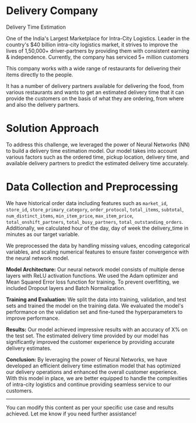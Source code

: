 # Delivery Company
Delivery Time Estimation

One of the India's Largest Marketplace for Intra-City Logistics. Leader in the country's $40 billion intra-city logistics market, it strives to improve the lives of 1,50,000+ driver-partners by providing them with consistent earning & independence. Currently, the company has serviced 5+ million customers

This company works with a wide range of restaurants for delivering their items directly to the people.

It has a number of delivery partners available for delivering the food, from various restaurants and wants to get an estimated delivery time that it can provide the customers on the basis of what they are ordering, from where and also the delivery partners.

# Solution Approach
To address this challenge, we leveraged the power of Neural Networks (NN) to build a delivery time estimation model. Our model takes into account various factors such as the ordered time, pickup location, delivery time, and available delivery partners to predict the estimated delivery time accurately.

# Data Collection and Preprocessing
We have historical order data including features such as `market_id`, `store_id`, `store_primary_category`, `order_protocol`, `total_items`, `subtotal`, `num_distinct_items`, `min_item_price`, `max_item_price`, `total_onshift_partners`, `total_busy_partners`, `total_outstanding_orders`. Additionally, we calculated hour of the day, day of week the delivery_time in minutes as our target variable.

We preprocessed the data by handling missing values, encoding categorical variables, and scaling numerical features to ensure faster convergence with the neural network model.

**Model Architecture:**
Our neural network model consists of multiple dense layers with ReLU activation functions. We used the Adam optimizer and Mean Squared Error loss function for training. To prevent overfitting, we included Dropout layers and Batch Normalization.

**Training and Evaluation:**
We split the data into training, validation, and test sets and trained the model on the training data. We evaluated the model's performance on the validation set and fine-tuned the hyperparameters to improve performance.

**Results:**
Our model achieved impressive results with an accuracy of X% on the test set. The estimated delivery time provided by our model has significantly improved the customer experience by providing accurate delivery estimates.

**Conclusion:**
By leveraging the power of Neural Networks, we have developed an efficient delivery time estimation model that has optimized our delivery operations and enhanced the overall customer experience. With this model in place, we are better equipped to handle the complexities of intra-city logistics and continue providing seamless service to our customers.

--- 

You can modify this content as per your specific use case and results achieved. Let me know if you need further assistance!
